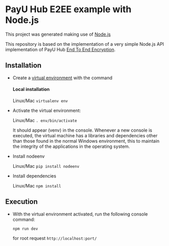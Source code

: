 # PayU Hub E2EE example with Node.js

This project was generated making use of [Node.js](https://nodejs.org/)

This repository is based on the implementation of a very simple Node.js API implementation of PayU Hub [End To End Encryption](https://developers.paymentsos.com/docs/security/e2ee.html).

## Installation

- Create a [virtual environment](https://pypi.org/project/nodeenv/) with the command

    #### Local installation
    Linux/Mac 
    ```virtualenv env```

- Activate the virtual environment:

    Linux/Mac ```. env/bin/activate```

    It should appear (venv) in the console. Whenever a new console is executed, the virtual machine has a libraries and dependencies other than those found in the normal Windows environment, this to maintain the integrity of the applications in the operating system.

- Install nodeenv

    Linux/Mac ```pip install nodeenv```

- Install dependencies

    Linux/Mac ```npm install```

## Execution

- With the virtual environment activated, run the following console command:

    ```npm run dev```

    for root request ```http://localhost:port/```